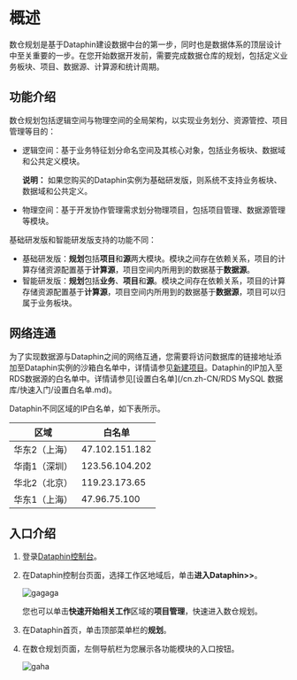 # 概述

数仓规划是基于Dataphin建设数据中台的第一步，同时也是数据体系的顶层设计中至关重要的一步。在您开始数据开发前，需要完成数据仓库的规划，包括定义业务板块、项目、数据源、计算源和统计周期。

## 功能介绍

数仓规划包括逻辑空间与物理空间的全局架构，以实现业务划分、资源管控、项目管理等目的：

-   逻辑空间：基于业务特征划分命名空间及其核心对象，包括业务板块、数据域和公共定义模块。

    **说明：** 如果您购买的Dataphin实例为基础研发版，则系统不支持业务板块、数据域和公共定义。

-   物理空间：基于开发协作管理需求划分物理项目，包括项目管理、数据源管理等模块。

基础研发版和智能研发版支持的功能不同：

-   基础研发版：**规划**包括**项目**和**源**两大模块。模块之间存在依赖关系，项目的计算存储资源配置基于**计算源**，项目空间内所用到的数据基于**数据源**。
-   智能研发版：**规划**包括**业务**、**项目**和**源**。模块之间存在依赖关系，项目的计算存储资源配置基于**计算源**，项目空间内所用到的数据基于**数据源**，项目可以归属于业务板块。

## 网络连通

为了实现数据源与Dataphin之间的网络互通，您需要将访问数据库的链接地址添加至Dataphin实例的沙箱白名单中，详情请参见[新建项目](/cn.zh-CN/数仓规划/项目管理/新建项目.md)。Dataphin的IP加入至RDS数据源的白名单中。详情请参见[设置白名单](/cn.zh-CN/RDS MySQL 数据库/快速入门/设置白名单.md)。

Dataphin不同区域的IP白名单，如下表所示。

|区域|白名单|
|--|---|
|华东2（上海）|47.102.151.182|
|华南1（深圳）|123.56.104.202|
|华北2（北京）|119.23.173.65|
|华东1（上海）|47.96.75.100|

## 入口介绍

1.  登录[Dataphin控制台](https://dataphin.console.aliyun.com/workingArea)。
2.  在Dataphin控制台页面，选择工作区地域后，单击**进入Dataphin\>\>**。

    ![gagaga](https://static-aliyun-doc.oss-accelerate.aliyuncs.com/assets/img/zh-CN/8219018061/p201509.png)

    您也可以单击**快速开始相关工作**区域的**项目管理**，快速进入数仓规划。

3.  在Dataphin首页，单击顶部菜单栏的**规划**。
4.  在数仓规划页面，左侧导航栏为您展示各功能模块的入口按钮。

    ![gaha](https://static-aliyun-doc.oss-accelerate.aliyuncs.com/assets/img/zh-CN/8219018061/p201516.png)


